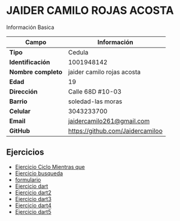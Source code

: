 # JAIDER CAMILO ROJAS ACOSTA
Información Basica

| Campo | Información |
| --- | --- |
| **Tipo** | Cedula |
| **Identificación** | 1001948142 |
| **Nombre completo** | jaider camilo rojas acosta |
| **Edad** | 19 |
| **Dirección** | Calle 68D #10-03 |
| **Barrio** | soledad-las moras |
| **Celular** | 3043233700 |
| **Email** | jaidercamilo261@gmail.com |
| **GitHub** | https://github.com/Jaidercamiloo |

## Ejercicios
- [Ejercicio Ciclo Mientras que](/jaiderrojas/ciclowhile/README.MD)
- [Ejercicio busqueda](/jaiderrojas/ejercicio2/README.MD)
- [formulario](/jaiderrojas/ejerciciobuscador/README.MD)
- [Ejercicio dart](/jaiderrojas/ejercicio4/README.MD)
- [Ejercicio dart2](/jaiderrojas/ejercicio5/README.MD)
- [Ejercicio dart3](/jaiderrojas/ejercicio6/README.MD)
- [Ejercicio dart4](/jaiderrojas/ejercicio7/README.MD)
- [Ejercicio dart5](/jaiderrojas/ejercicio9/README.MD)

